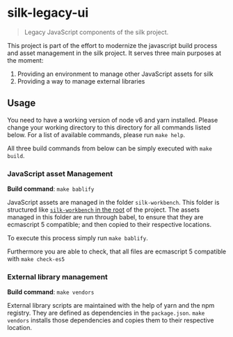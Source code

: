 # silk-legacy-ui

> Legacy JavaScript components of the silk project.

This project is part of the effort to modernize the javascript build process and asset management in the silk project.
It serves three main purposes at the moment:

1. Providing an environment to manage other JavaScript assets for silk
2. Providing a way to manage external libraries

## Usage

You need to have a working version of node v6 and yarn installed.
Please change your working directory to this directory for all commands listed below.
For a list of available commands, please run `make help`.

All three build commands from below can be simply executed with `make build`.

### JavaScript asset Management

**Build command**: `make bablify`

JavaScript assets are managed in the folder `silk-workbench`.
This folder is structured like [`silk-workbench` in the root](../silk-workbench) of the project.
The assets managed in this folder are run through babel, to ensure that they are ecmascript 5 compatible;
and then copied to their respective locations.

To execute this process simply run `make bablify`.

Furthermore you are able to check, that all files are ecmascript 5 compatible with `make check-es5`

### External library management

**Build command**: `make vendors`

External library scripts are maintained with the help of yarn and the npm registry.
They are defined as dependencies in the `package.json`.
`make vendors` installs those dependencies and copies them to their respective location.
